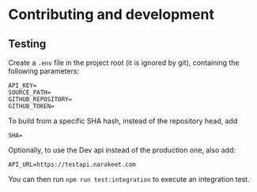 # Contributing and development

## Testing

Create a `.env` file in the project root (it is ignored by git), containing
the following parameters:

```
API_KEY=
SOURCE_PATH=
GITHUB_REPOSITORY=
GITHUB_TOKEN=
```

To build from a specific SHA hash, instead of the repository head, add 

```
SHA=
```

Optionally, to use the Dev api instead of the production one, also add:

```
API_URL=https://testapi.narakeet.com
```

You can then run `npm run test:integration` to execute an integration test.
